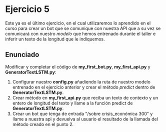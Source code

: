 # Ejercicio 5
Este ya es el último ejercicio, en el cual utilizaremos lo aprendido en el curso para crear un bot que se comunique con nuestra API que a su vez se comunicará con nuestro *modelo* que hemos entrenado durante el taller e inferir un texto de la longitud que le indiquemos.

## Enunciado
Modificar y completar el código de **my_first_bot.py**, **my_first_api.py** y **GeneratorTextLSTM.py**:

1. Configurar nuestro **config.py** añadiendo la ruta de nuestro modelo entrenado en el ejercicio anterior y crear el método *predict* dentro de **GeneratorTextLSTM.py**.
2. Crear método en **my_first_api.py** que reciba un texto de contexto y un entero de longitud del texto y llame a la función predict de **GeneratorTextLSTM.py**.
3. Crear un bot que tenga de entrada "/sobre crisis_económica 300" y llame a nuestra api y devuelva al usuario el resultado de la llamada del método creado en el punto 2.